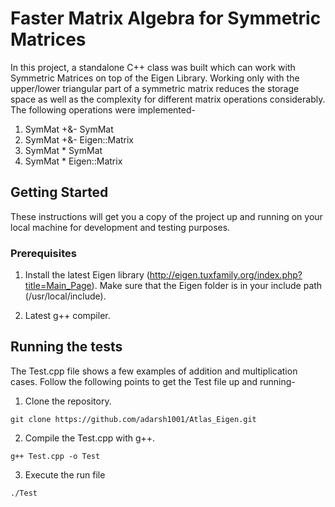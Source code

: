 # Faster Matrix Algebra for Symmetric Matrices

In this project, a standalone C++ class was built which can work with Symmetric Matrices on top of the Eigen Library. Working only with the upper/lower triangular part of a symmetric matrix reduces the storage space as well as the complexity for different matrix operations considerably. The following operations were implemented-
1. SymMat +&- SymMat
2. SymMat +&- Eigen::Matrix
3. SymMat * SymMat
4. SymMat * Eigen::Matrix

## Getting Started

These instructions will get you a copy of the project up and running on your local machine for development and testing purposes.

### Prerequisites

1. Install the latest Eigen library (http://eigen.tuxfamily.org/index.php?title=Main_Page). Make sure that the Eigen folder is in your include path (/usr/local/include).

2. Latest g++ compiler.

## Running the tests

The Test.cpp file shows a few examples of addition and multiplication cases. Follow the following points to get the Test file up and running-

1. Clone the repository.

```
git clone https://github.com/adarsh1001/Atlas_Eigen.git
```

2. Compile the Test.cpp with g++.

```
g++ Test.cpp -o Test
```

3. Execute the run file

```
./Test
```
